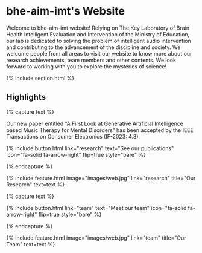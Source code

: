 ---
---

# bhe-aim-imt's Website

Welcome to bhe-aim-imt website! Relying on The Key Laboratory of Brain Health Intelligent Evaluation and Intervention of the Ministry of Education, our lab is dedicated to solving the problem of intelligent audio intervention and contributing to the advancement of the discipline and society. We welcome people from all areas to visit our website to know more about our research achievements, team members and other contents. We look forward to working with you to explore the mysteries of science!

{% include section.html %}

## Highlights

{% capture text %}

Our new paper entitled  “A First Look at Generative Artificial Intelligence based Music Therapy for Mental Disorders” has been accepted by the IEEE Transactions on Consumer Electronics (IF-2023: 4.3).

{%
  include button.html
  link="research"
  text="See our publications"
  icon="fa-solid fa-arrow-right"
  flip=true
  style="bare"
%}

{% endcapture %}

{%
  include feature.html
  image="images/web.jpg"
  link="research"
  title="Our Research"
  text=text
%}



{% capture text %}

{%
  include button.html
  link="team"
  text="Meet our team"
  icon="fa-solid fa-arrow-right"
  flip=true
  style="bare"
%}

{% endcapture %}

{%
  include feature.html
  image="images/web.jpg"
  link="team"
  title="Our Team"
  text=text
%}
